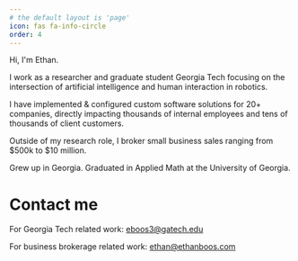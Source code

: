 ```yaml
---
# the default layout is 'page'
icon: fas fa-info-circle
order: 4
---
```

Hi, I'm Ethan.

I work as a researcher and graduate student Georgia Tech focusing on the intersection of artificial intelligence and human interaction in robotics. 

I have implemented & configured custom software solutions for 20+ companies, directly impacting thousands of internal employees and tens of thousands of client customers.

Outside of my research role, I broker small business sales ranging from $500k to $10 million.

Grew up in Georgia. Graduated in Applied Math at the University of Georgia. 

# Contact me
For Georgia Tech related work: [eboos3@gatech.edu](mailto:eboos3@gatech.edu)

For business brokerage related work: [ethan@ethanboos.com](mailto:ethan@ethanboos.com)
